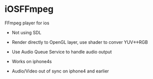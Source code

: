 iOSFFmpeg
=========

FFmpeg player for ios

- Not using SDL
- Render directly to OpenGL layer, use shader to conver YUV<->RGB
- Use Audio Queue Service to handle audio output

- Works on iphone4s
- Audio/Video out of sync on iphone4 and earlier
